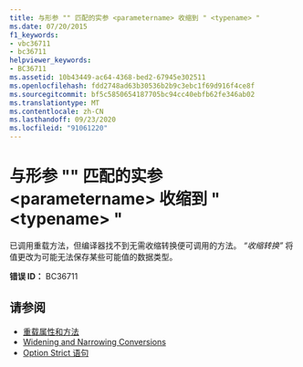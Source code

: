 ```yaml
---
title: 与形参 "" 匹配的实参 <parametername> 收缩到 " <typename> "
ms.date: 07/20/2015
f1_keywords:
- vbc36711
- bc36711
helpviewer_keywords:
- BC36711
ms.assetid: 10b43449-ac64-4368-bed2-67945e302511
ms.openlocfilehash: fdd2748ad63b30536b2b9c3ebc1f69d916f4ce8f
ms.sourcegitcommit: bf5c5850654187705bc94cc40ebfb62fe346ab02
ms.translationtype: MT
ms.contentlocale: zh-CN
ms.lasthandoff: 09/23/2020
ms.locfileid: "91061220"
---
```

# <a name="argument-matching-parameter-parametername-narrows-to-typename"></a>与形参 "" 匹配的实参 \<parametername> 收缩到 " \<typename> "

已调用重载方法，但编译器找不到无需收缩转换便可调用的方法。 *“收缩转换”* 将值更改为可能无法保存某些可能值的数据类型。  
  
 **错误 ID：** BC36711  
  
## <a name="see-also"></a>请参阅

- [重载属性和方法](../programming-guide/language-features/objects-and-classes/overloaded-properties-and-methods.md)
- [Widening and Narrowing Conversions](../programming-guide/language-features/data-types/widening-and-narrowing-conversions.md)
- [Option Strict 语句](../language-reference/statements/option-strict-statement.md)
